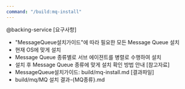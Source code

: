 ```yaml
---
command: "/build:mq-install"
---
```


@backing-service 
[요구사항]
- "MessageQueue설치가이드"에 따라 필요한 모든 Message Queue 설치
- 현재 OS에 맞게 설치
- Message Queue 종류별로 서브 에이젼트를 병렬로 수행하여 설치
- 설치 후 Message Queue 종류에 맞게 설치 확인 방법 안내 
[참고자료]
- MessageQueue설치가이드: build/mq-install.md 
[결과파일]
- build/mq/MQ 설치 결과-{MQ종류}.md